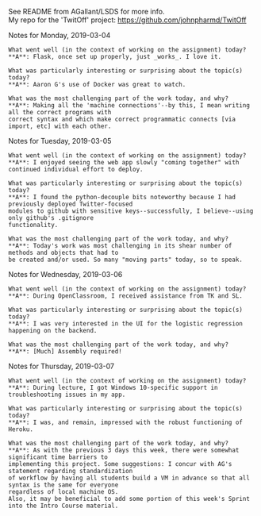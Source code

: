 See README from AGallant/LSDS for more info.  
My repo for the 'TwitOff' project: https://github.com/johnpharmd/TwitOff

Notes for Monday, 2019-03-04

    What went well (in the context of working on the assignment) today?
    **A**: Flask, once set up properly, just _works_. I love it.
    
    What was particularly interesting or surprising about the topic(s) today?
    **A**: Aaron G's use of Docker was great to watch.
    
    What was the most challenging part of the work today, and why?
    **A**: Making all the 'machine connections'--by this, I mean writing all the correct programs with
    correct syntax and which make correct programmatic connects [via import, etc] with each other.

Notes for Tuesday, 2019-03-05

    What went well (in the context of working on the assignment) today?
    **A**: I enjoyed seeing the web app slowly "coming together" with continued individual effort to deploy.
        
    What was particularly interesting or surprising about the topic(s) today?
    **A**: I found the python-decouple bits noteworthy because I had previously deployed Twitter-focused
    modules to github with sensitive keys--successfully, I believe--using only github's .gitignore
    functionality.
    
    What was the most challenging part of the work today, and why?
    **A**: Today's work was most challenging in its shear number of methods and objects that had to
    be created and/or used. So many "moving parts" today, so to speak.

Notes for Wednesday, 2019-03-06

    What went well (in the context of working on the assignment) today?
    **A**: During OpenClassroom, I received assistance from TK and SL.  
        
    What was particularly interesting or surprising about the topic(s) today?
    **A**: I was very interested in the UI for the logistic regression happening on the backend.  
    
    What was the most challenging part of the work today, and why?
    **A**: [Much] Assembly required!  
    
Notes for Thursday, 2019-03-07

    What went well (in the context of working on the assignment) today?
    **A**: During lecture, I got Windows 10-specific support in troubleshooting issues in my app. 
        
    What was particularly interesting or surprising about the topic(s) today?
    **A**: I was, and remain, impressed with the robust functioning of Heroku.  
    
    What was the most challenging part of the work today, and why?
    **A**: As with the previous 3 days this week, there were somewhat significant time barriers to
    implementing this project. Some suggestions: I concur with AG's statement regarding standardization
    of workflow by having all students build a VM in advance so that all syntax is the same for everyone
    regardless of local machine OS.
    Also, it may be beneficial to add some portion of this week's Sprint into the Intro Course material.
